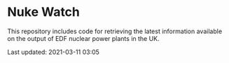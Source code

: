# Nuke Watch

This repository includes code for retrieving the latest information available on the output of EDF nuclear power plants in the UK.

Last updated: 2021-03-11 03:05